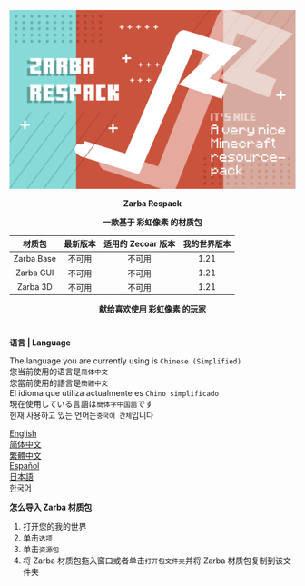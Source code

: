 ![Cover](https://github.com/ZfIxV/Zarba-Respack/blob/main/Zarba%20Respack%20-%20Header.png)
<div align="center">

**Zarba Respack**

**一款基于 彩虹像素 的材质包**

| 材质包 | 最新版本 | 适用的 Zecoar 版本 | 我的世界版本 |
| :-: | :-: | :-: | :-: |
| Zarba Base | 不可用 | 不可用 | 1.21 |
| Zarba GUI | 不可用 | 不可用 | 1.21 |
| Zarba 3D | 不可用 | 不可用 | 1.21 |
</div>

<div align="center">
  
**献给喜欢使用 彩虹像素 的玩家**

</div>

#               

**语言 | Language**

The language you are currently using is `Chinese (Simplified)`         
您当前使用的语言是`简体中文`         
您當前使用的語言是`簡體中文`         
El idioma que utiliza actualmente es `Chino simplificado`        
現在使用している言語は`簡体字中国語`です        
현재 사용하고 있는 언어는`중국어 간체`입니다         

[English](https://github.com/ZfIxV/Zarba-Respack/tree/main/README.md)           
[简体中文](https://github.com/ZfIxV/Zarba-Respack/tree/main/README-SC.md)            
[繁體中文](https://github.com/ZfIxV/Zarba-Respack/tree/main/README-TC.md)            
[Español](https://github.com/ZfIxV/Zarba-Respack/tree/main/README-ES.md)            
[日本語](https://github.com/ZfIxV/Zarba-Respack/tree/main/README-JP.md)           
[한국어](https://github.com/ZfIxV/Zarba-Respack/tree/main/README-KO.md)            

**怎么导入 Zarba 材质包**

1. 打开您的我的世界
2. 单击`选项`
3. 单击`资源包`
4. 将 Zarba 材质包拖入窗口或者单击`打开包文件夹`并将 Zarba 材质包复制到该文件夹